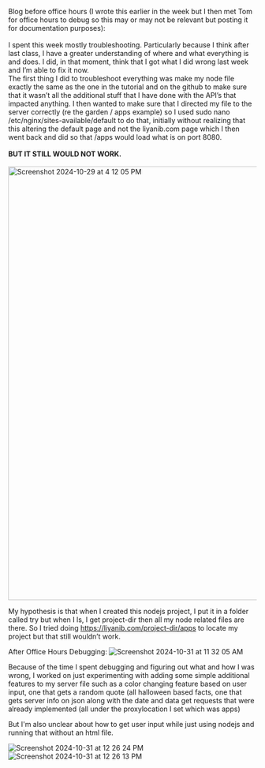 Blog before office hours (I wrote this earlier in the week but I then met Tom for office hours to debug so this may or may not be relevant but posting it for documentation purposes):  
</br>
I spent this week mostly troubleshooting. Particularly because I think after last class, I have a greater understanding of where and what everything is and does. I did, in that moment, think that I got what I did wrong last week and I’m able to fix it now. </br>
The first thing I did to troubleshoot everything was make my node file exactly the same as the one in the tutorial and on the github to make sure that it wasn’t all the additional stuff that I have done with the API’s that impacted anything. I then wanted to make sure that I directed my file to the server correctly (re the garden / apps example) so I used sudo nano /etc/nginx/sites-available/default to do that, initially without realizing that this altering the default page and not the liyanib.com page which I then went back and did so that /apps would load what is on port 8080.
</br></br>
<b>BUT IT STILL WOULD NOT WORK. </b>
</br></br><img width="879" alt="Screenshot 2024-10-29 at 4 12 05 PM" src="https://github.com/user-attachments/assets/eba39c69-3912-4d4d-82da-34d899396ff0">

My hypothesis is that when I created this nodejs project, I put it in a folder called try but when I ls, I get project-dir then all my node related files are there. So I tried doing  https://liyanib.com/project-dir/apps to locate my project but that still wouldn’t work. 
</br>

After Office Hours Debugging: 
![Screenshot 2024-10-31 at 11 32 05 AM](https://github.com/user-attachments/assets/cdb95774-abf6-4264-bc1c-cee237225d9a)
</br> 

Because of the time I spent debugging and figuring out what and how I was wrong, I worked on just experimenting with adding some simple additional features to my server file such as a color changing feature based on user input, one that gets a random quote (all halloween based facts, one that gets server info on json along with the date and data get requests that were already implemented (all under the proxylocation I set which was apps) 

But I'm also unclear about how to get user input while just using nodejs and running that without an html file. 

![Screenshot 2024-10-31 at 12 26 24 PM](https://github.com/user-attachments/assets/4e6854f1-a132-46ec-87cc-f003836e282d)
![Screenshot 2024-10-31 at 12 26 13 PM](https://github.com/user-attachments/assets/fc42a7d3-e5ee-4d3e-85f5-bedc14e25cdc)



